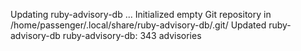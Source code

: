 Updating ruby-advisory-db ...
Initialized empty Git repository in /home/passenger/.local/share/ruby-advisory-db/.git/
Updated ruby-advisory-db
ruby-advisory-db: 343 advisories
